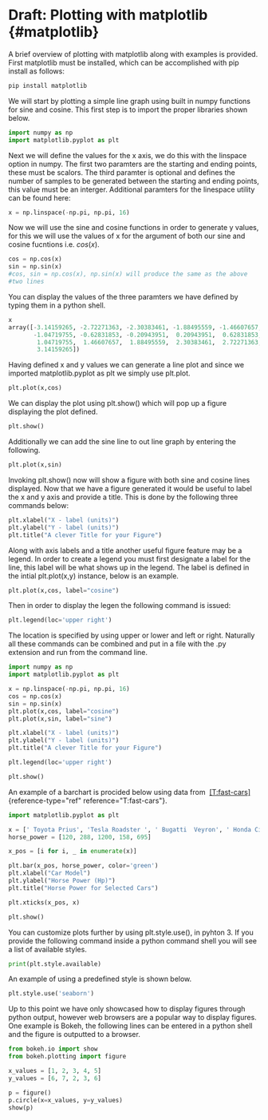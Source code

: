  

Draft: Plotting with matplotlib {#matplotlib}
===============================

A brief overview of plotting with matplotlib along with examples is
provided. First matplotlib must be installed, which can be accomplished
with pip install as follows:

```bash
pip install matplotlib
```

We will start by plotting a simple line graph using built in numpy
functions for sine and cosine. This first step is to import the proper
libraries shown below.

```python
import numpy as np
import matplotlib.pyplot as plt
```

Next we will define the values for the x axis, we do this with the
linspace option in numpy. The first two paramters are the starting and
ending points, these must be scalors. The third paramter is optional and
defines the number of samples to be generated between the starting and
ending points, this value must be an interger. Additional paramters for
the linespace utility can be found here:

```python
x = np.linspace(-np.pi, np.pi, 16)
```

Now we will use the sine and cosine functions in order to generate y
values, for this we will use the values of x for the argument of both
our sine and cosine fucntions i.e. $cos(x)$.

```python
cos = np.cos(x)
sin = np.sin(x)
#cos, sin = np.cos(x), np.sin(x) will produce the same as the above
#two lines
```

You can display the values of the three paramters we have defined by
typing them in a python shell.

```python
x
array([-3.14159265, -2.72271363, -2.30383461, -1.88495559, -1.46607657,
       -1.04719755, -0.62831853, -0.20943951,  0.20943951,  0.62831853,
        1.04719755,  1.46607657,  1.88495559,  2.30383461,  2.72271363,
        3.14159265])
```

Having defined x and y values we can generate a line plot and since we
imported matplotlib.pyplot as plt we simply use plt.plot.

```python
plt.plot(x,cos)
```

We can display the plot using plt.show() which will pop up a figure
displaying the plot defined.

```python
plt.show()
```

Additionally we can add the sine line to out line graph by entering the
following.

```python
plt.plot(x,sin)
```

Invoking plt.show() now will show a figure with both sine and cosine
lines displayed. Now that we have a figure generated it would be useful
to label the x and y axis and provide a title. This is done by the
following three commands below:

```python
plt.xlabel("X - label (units)")
plt.ylabel("Y - label (units)")
plt.title("A clever Title for your Figure")
```

Along with axis labels and a title another useful figure feature may be
a legend. In order to create a legend you must first designate a label
for the line, this label will be what shows up in the legend. The label
is defined in the intial plt.plot(x,y) instance, below is an example.

```python
plt.plot(x,cos, label="cosine")
```

Then in order to display the legen the following command is issued:

```python
plt.legend(loc='upper right')
```

The location is specified by using upper or lower and left or right.
Naturally all these commands can be combined and put in a file with the
.py extension and run from the command line.

```python
import numpy as np
import matplotlib.pyplot as plt

x = np.linspace(-np.pi, np.pi, 16)
cos = np.cos(x)
sin = np.sin(x)
plt.plot(x,cos, label="cosine")
plt.plot(x,sin, label="sine")

plt.xlabel("X - label (units)")
plt.ylabel("Y - label (units)")
plt.title("A clever Title for your Figure")

plt.legend(loc='upper right')

plt.show()
```


An example of a barchart is procided below using data from
 [\[T:fast-cars\]](#T:fast-cars){reference-type="ref"
reference="T:fast-cars"}.

```python
import matplotlib.pyplot as plt

x = [' Toyota Prius', 'Tesla Roadster ', ' Bugatti  Veyron', ' Honda Civic ', ' Lamborghini Aventador ']
horse_power = [120, 288, 1200, 158, 695]

x_pos = [i for i, _ in enumerate(x)]

plt.bar(x_pos, horse_power, color='green')
plt.xlabel("Car Model")
plt.ylabel("Horse Power (Hp)")
plt.title("Horse Power for Selected Cars")

plt.xticks(x_pos, x)

plt.show()
```

You can customize plots further by using plt.style.use(), in pyhton 3.
If you provide the following command inside a python command shell you
will see a list of available styles.

```python
print(plt.style.available)
```

An example of using a predefined style is shown below.

```python
plt.style.use('seaborn')
```

Up to this point we have only showcased how to display figures through
python output, however web browsers are a popular way to display
figures. One example is Bokeh, the following lines can be entered in a
python shell and the figure is outputted to a browser.

```python
from bokeh.io import show
from bokeh.plotting import figure

x_values = [1, 2, 3, 4, 5]
y_values = [6, 7, 2, 3, 6]

p = figure()
p.circle(x=x_values, y=y_values)
show(p)
```

